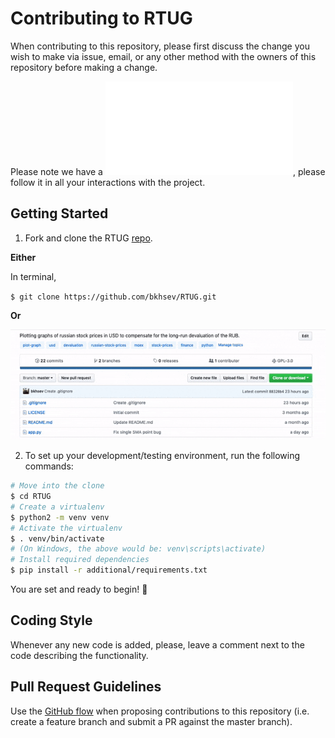 # Contributing to RTUG

When contributing to this repository, please first discuss the change you wish to make via issue, email, or any other method with the owners of this repository before making a change.

Please note we have a ![code of conduct](/CODE_OF_CONDUCT.md), please follow it in all your interactions with the project.

## Getting Started

1. Fork and clone the RTUG [repo](https://github.com/bkhsev/RTUG).

**Either**

In terminal,

`$ git clone https://github.com/bkhsev/RTUG.git`
 
 **Or**
 
 ![The GIF is not here today :()](additional/README_FILES/clone.gif)
 
 
 2. To set up your development/testing environment, run the following commands:
 
 ``` bash
# Move into the clone
$ cd RTUG
# Create a virtualenv
$ python2 -m venv venv
# Activate the virtualenv
$ . venv/bin/activate
# (On Windows, the above would be: venv\scripts\activate)
# Install required dependencies
$ pip install -r additional/requirements.txt
 ```
 
 You are set and ready to begin! :rocket:

 
 ## Coding Style
 Whenever any new code is added, please, leave a comment next to the code describing the functionality. 
 
 ## Pull Request Guidelines
 Use the [GitHub flow](https://guides.github.com/introduction/flow/) when proposing contributions to this repository (i.e. create a feature branch and submit a PR against the master branch).
 
 
 
 
 
 
 
